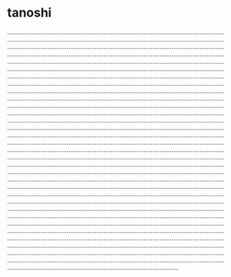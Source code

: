 # tanoshi

..................................................................................................................................................................................................................................................................................................................................................................................................................................................................................................................................................................................................................................................................................................................................................................................................................................................................................................................................................................................................................................................................................................................................................................................................................................................................................................................................................................................................................................................................................................................................................................................................................................................................................................................................................................................................................................................................................................................................................................................................................................................................................................................................................................................................................................................................................................................................................................................................................................................................................................................................................................................................................................................................................................................................................................................................................................................................................................................................................................................................................................................................................................................................................................................................................................................................................................................................................................................................................................................................................................................................................................................................................................................................................................................................................................................................................................................................................................................................................................................................................................................................................................................................................................................................................................